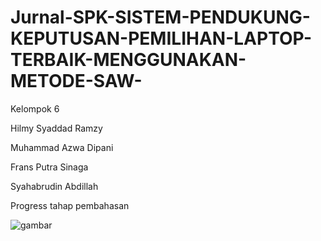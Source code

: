 # Jurnal-SPK-SISTEM-PENDUKUNG-KEPUTUSAN-PEMILIHAN-LAPTOP-TERBAIK-MENGGUNAKAN-METODE-SAW-

Kelompok 6

Hilmy Syaddad Ramzy

Muhammad Azwa Dipani

Frans Putra Sinaga

Syahabrudin Abdillah


Progress tahap pembahasan

![gambar](https://github.com/user-attachments/assets/3134ee54-e1d2-4f22-9a0a-78c4aebcd067)

